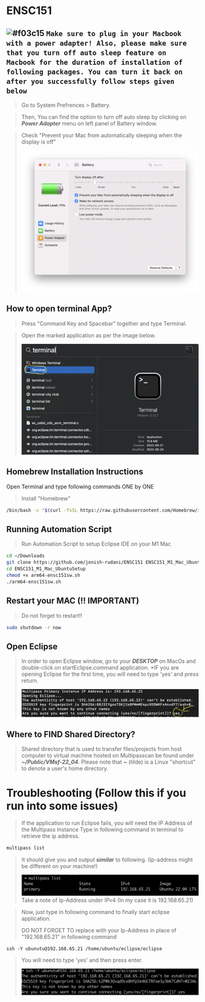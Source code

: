 # ENSC151

## ![#f03c15](https://via.placeholder.com/15/f03c15/f03c15.png) `Make sure to plug in your Macbook with a power adapter! Also, please make sure that you turn off auto sleep feature on Macbook for the duration of installation of following packages. You can turn it back on after you successfully follow steps given below`

> Go to System Prefrences > Battery.

> Then, You can find the option to turn off auto sleep by clicking on ***Power Adapter*** menu on left panel of Battery window.

> Check "Prevent your Mac from automatically sleeping when the display is off"
>
>![Sleep Turn Off Instructions on Power Adapter](pictures/Mac_System_Preferences.png?raw=true "Sleep Turn Off Instructions On Power Adapter")

## How to open terminal App?
> Press "Command Key and Spacebar" together and type Terminal.

> Open the marked application as per the image below.
>
>![Terminal](pictures/terminalInstruction.png?raw=true "Terminal Instruction")

## Homebrew Installation Instructions

Open Terminal and type following commands ONE by ONE

> Install "Homebrew"

```bash
/bin/bash -c "$(curl -fsSL https://raw.githubusercontent.com/Homebrew/install/HEAD/install.sh)"
```

## Running Automation Script

> Run Automation Script to setup Eclipse IDE on your M1 Mac

```bash
cd ~/Downloads
git clone https://github.com/jenish-rudani/ENSC151 ENSC151_M1_Mac_UbuntuSetup
cd ENSC151_M1_Mac_UbuntuSetup
chmod +x arm64-ensc151sw.sh
./arm64-ensc151sw.sh
```

## Restart your MAC (!!  IMPORTANT)
> Do not forget to restart!!

```bash
sudo shutdown -r now
```

## Open Eclipse
> In order to open Eclipse window, go to your ***DESKTOP*** on MacOs and double-click on startEclipse.command application. *IF you are opening Eclipse for the first time, you will need to type 'yes' and press return.
>
> ![desktopCommand](pictures/desktopCommand.png?raw=true "desktopCommand")

## Where to FIND Shared Directory?
> Shared directory that is used to transfer files/projects from host computer to virtual machine hosted on Multipasscan be found under ***~/Public/VMsf-22_04***. Please note that ***~*** (tilde) is a Linux "shortcut" to denote a user's home directory.

# Troubleshooting (Follow this if you run into some issues)

> If the application to run Eclipse fails, you will need the IP Address of the Multipass Instance
> Type in following command in terminal to retrieve the ip address.

```bash
multipass list
```

> It should give you and output ***similar*** to following. (Ip-address might be different on your machine!)
> 
> ![multipassListOutput](pictures/multipassListOutput.png?raw=true "multipassListOutput")
> Take a note of Ip-Address under IPv4 (In my case it is 192.168.65.21)


> Now, just type in following command to finally start eclipse application. 
> 
> DO NOT FORGET TO replace with your Ip-Address in place of "192.168.65.21" in following command
```
ssh -Y ubunutu@192.168.65.21 /home/ubuntu/eclipse/eclipse
```
> You will need to type 'yes' and then press enter. 
>
>![sshFirstTimeOutput](pictures/sshFirstTimeOutput.png?raw=true "sshFirstTimeOutput")
